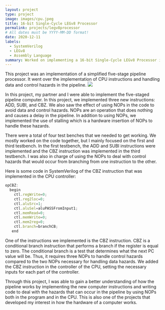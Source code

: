 ```yaml
---
layout: project
type: project
image: images/cpu.jpeg
title: 16-bit Single-Cycle LEGv8 Processor
permalink: projects/legv8processor
# All dates must be YYYY-MM-DD format!
date: 2020-12-11
labels:
  - SystemVerilog
  - LEGv8
  - Assembly Language
summary: Worked on implementing a 16-bit Single-Cycle LEGv8 Processor in SystemVerilog, while learning about computer architecture and circuit design.
---
```


This project was an implementation of a simplified five-stage pipeline processor. It went over the implementation of CPU instructions and handling data and control hazards in the pipeline. 
<img class="ui image" src="{{ site.baseurl }}/images/legv8.png">

In this project, my partner and I were able to implement the five-staged pipeline computer. In this project, we implemented three new instructions: ADD, SUBI, and CBZ. We also saw the effect of using NOPs in the code to avoid data and control hazards. NOPs are an operation that does nothing and causes a delay in the pipeline. In addition to using NOPs, we implemented the use of stalling which is a hardware insertion of NOPs to handle these hazards.

There were a total of four test benches that we needed to get working. We mostly worked on the code together, but I mainly focused on the first and third testbench. In the first testbench, the ADD and SUBI instructions were implemented and the CBZ instruction was implemented in the third testbench. I was also in charge of using the NOPs to deal with control hazards that would occur from branching from one instruction to the other.

Here is some code in SystemVerilog of the CBZ instruction that was implemented in the CPU controller:

```js
opCBZ:
  begin
    ctl.regWrite=0;
    ctl.reg2loc=0;
    ctl.aluSrc=1;
    ctl.aluSel=aluPASSFromInput1;
    ctl.memRead=0;
    ctl.memWrite=0;
    ctl.mem2reg=0;
    ctl.branch=branchCB;
   end
```

One of the instructions we implemented is the CBZ instruction. CBZ is a conditional branch instruction that performs a branch if the register is equal to zero. The conditional branch is a test that determines what the next PC value will be. Thus, it requires three NOPs to handle control hazards compared to the two NOPs necessary for handling data hazards. We added the CBZ instruction in the controller of the CPU, setting the necessary inputs for each part of the controller.

Through this project, I was able to gain a better understanding of how the pipeline works by implementing the new computer instructions and writing code to deal with the hazards that can occur in the pipeline by using NOPs both in the program and in the CPU. This is also one of the projects that developed my interest in how the hardware of a computer works.
